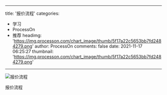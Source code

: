 
---
title: '报价流程'
categories: 
 - 学习
 - ProcessOn
 - 推荐
headimg: 'https://img.processon.com/chart_image/thumb/5f17a22c5653bb7fd2484279.png'
author: ProcessOn
comments: false
date: 2021-11-17 06:25:27
thumbnail: 'https://img.processon.com/chart_image/thumb/5f17a22c5653bb7fd2484279.png'
---

<div>   
<img class="thumb" alt="报价流程" src="https://img.processon.com/chart_image/thumb/5f17a22c5653bb7fd2484279.png" referrerpolicy="no-referrer">
<p>报价流程</p>  
</div>
            